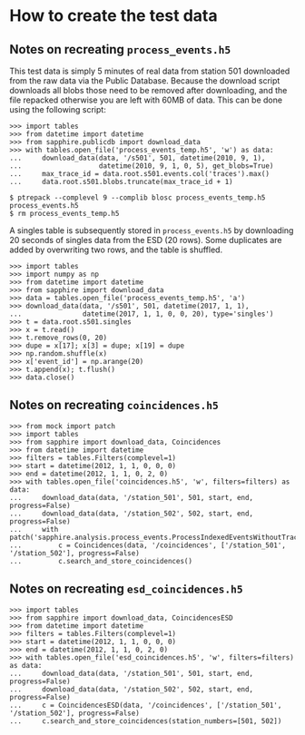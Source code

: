 How to create the test data
===========================


Notes on recreating `process_events.h5`
---------------------------------------

This test data is simply 5 minutes of real data from station 501
downloaded from the raw data via the Public Database.
Because the download script downloads all blobs those need to be removed
after downloading, and the file repacked otherwise you are left with
60MB of data. This can be done using the following script:

    >>> import tables
    >>> from datetime import datetime
    >>> from sapphire.publicdb import download_data
    >>> with tables.open_file('process_events_temp.h5', 'w') as data:
    ...     download_data(data, '/s501', 501, datetime(2010, 9, 1),
    ...                   datetime(2010, 9, 1, 0, 5), get_blobs=True)
    ...     max_trace_id = data.root.s501.events.col('traces').max()
    ...     data.root.s501.blobs.truncate(max_trace_id + 1)

    $ ptrepack --complevel 9 --complib blosc process_events_temp.h5 process_events.h5
    $ rm process_events_temp.h5

A singles table is subsequently stored in `process_events.h5` by
downloading 20 seconds of singles data from the ESD (20 rows).
Some duplicates are added by overwriting two rows, and the table is shuffled.

    >>> import tables
    >>> import numpy as np
    >>> from datetime import datetime
    >>> from sapphire import download_data
    >>> data = tables.open_file('process_events_temp.h5', 'a')
    >>> download_data(data, '/s501', 501, datetime(2017, 1, 1),
    ...               datetime(2017, 1, 1, 0, 0, 20), type='singles')
    >>> t = data.root.s501.singles
    >>> x = t.read()
    >>> t.remove_rows(0, 20)
    >>> dupe = x[17]; x[3] = dupe; x[19] = dupe
    >>> np.random.shuffle(x)
    >>> x['event_id'] = np.arange(20)
    >>> t.append(x); t.flush()
    >>> data.close()


Notes on recreating `coincidences.h5`
-------------------------------------

    >>> from mock import patch
    >>> import tables
    >>> from sapphire import download_data, Coincidences
    >>> from datetime import datetime
    >>> filters = tables.Filters(complevel=1)
    >>> start = datetime(2012, 1, 1, 0, 0, 0)
    >>> end = datetime(2012, 1, 1, 0, 2, 0)
    >>> with tables.open_file('coincidences.h5', 'w', filters=filters) as data:
    ...     download_data(data, '/station_501', 501, start, end, progress=False)
    ...     download_data(data, '/station_502', 502, start, end, progress=False)
    ...     with patch('sapphire.analysis.process_events.ProcessIndexedEventsWithoutTraces'):
    ...         c = Coincidences(data, '/coincidences', ['/station_501', '/station_502'], progress=False)
    ...         c.search_and_store_coincidences()


Notes on recreating `esd_coincidences.h5`
-----------------------------------------

    >>> import tables
    >>> from sapphire import download_data, CoincidencesESD
    >>> from datetime import datetime
    >>> filters = tables.Filters(complevel=1)
    >>> start = datetime(2012, 1, 1, 0, 0, 0)
    >>> end = datetime(2012, 1, 1, 0, 2, 0)
    >>> with tables.open_file('esd_coincidences.h5', 'w', filters=filters) as data:
    ...     download_data(data, '/station_501', 501, start, end, progress=False)
    ...     download_data(data, '/station_502', 502, start, end, progress=False)
    ...     c = CoincidencesESD(data, '/coincidences', ['/station_501', '/station_502'], progress=False)
    ...     c.search_and_store_coincidences(station_numbers=[501, 502])
